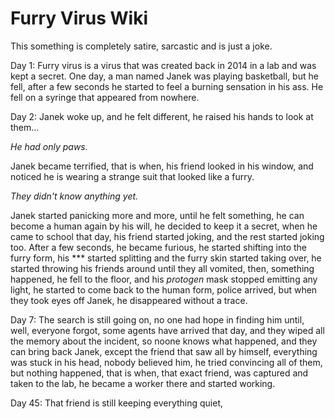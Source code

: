 # Furry Virus Wiki

This something is completely satire, sarcastic and is just a joke.

Day 1: Furry virus is a virus that was created back in 2014 in a lab and was kept a secret. One day, a man named Janek was playing basketball, but he fell, after a few seconds he started to feel a burning sensation in his ass. He fell on a syringe that appeared from nowhere.

Day 2: Janek woke up, and he felt different, he raised his hands to look at them...

*He had only paws.*

Janek became terrified, that is when, his friend looked in his window, and noticed he is wearing a strange suit that looked like a furry.

*They didn't know anything yet.*

Janek started panicking more and more, until he felt something, he can become a human again by his will, he decided to keep it a secret, when he came to school that day, his friend started joking, and the rest started joking too. 
After a few seconds, he became furious, he started shifting into the furry form, his *** started splitting and the furry skin started taking over, he started throwing his friends around until they all vomited, then, something happened, he fell to the floor, and his *protogen* mask stopped emitting any light, he started to come back to the human form, police arrived, but when they took eyes off Janek, he disappeared without a trace.

Day 7: The search is still going on, no one had hope in finding him until, well, everyone forgot, some agents have arrived that day, and they wiped all the memory about the incident, so noone knows what happened, and they can bring back Janek, except the friend that saw all by himself, everything was stuck in his head, nobody believed him, he tried convincing all of them, but nothing happened, that is when, that exact friend, was captured and taken to the lab, he became a worker there and started working.

Day 45: That friend is still keeping everything quiet, 
